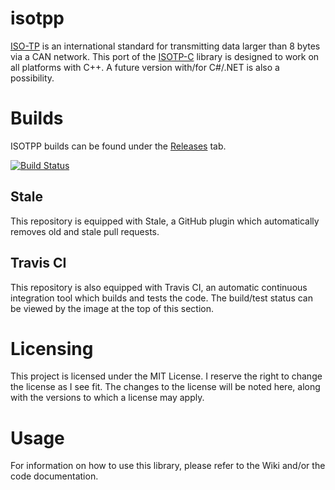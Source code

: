# isotpp
[ISO-TP](https://en.wikipedia.org/wiki/ISO_15765-2) is an international standard for transmitting data larger than 8 bytes via a CAN network. This port of the [ISOTP-C](https://github.com/Beatsleigher/isotp-c) library is designed to work on all platforms with C++. A future version with/for C#/.NET is also a possibility. 

# Builds

ISOTPP builds can be found under the [Releases](https://github.com/Beatsleigher/isotpp/releases) tab.

[![Build Status](https://travis-ci.org/Beatsleigher/isotpp.svg?branch=master)](https://travis-ci.org/Beatsleigher/isotpp)


## Stale

This repository is equipped with Stale, a GitHub plugin which automatically removes old and stale pull requests.

## Travis CI

This repository is also equipped with Travis CI, an automatic continuous integration tool which builds and tests the code. 
The build/test status can be viewed by the image at the top of this section.

# Licensing

This project is licensed under the MIT License. I reserve the right to change the license as I see fit.
The changes to the license will be noted here, along with the versions to which a license may apply. 

# Usage

For information on how to use this library, please refer to the Wiki and/or the code documentation.

